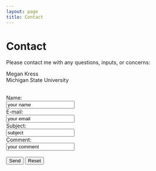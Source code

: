 ```yaml
---
layout: page
title: Contact
---
```


# Contact

Please contact me with any questions, inputs, or concerns:

<p style="text-align:left">
Megan Kress
<br>
Michigan State University
<br><br>
</p>


<form  method="post" action="email.php" enctype="text/plain">
Name:<br>
<input type="text" name="name" value="your name"><br>
E-mail:<br>
<input type="text" name="mail" value="your email"><br>
Subject:<br>
<input type="text" name="subject" value="subject"><br>
Comment:<br>
<input type="textarea" name="comment" value="your comment"><br><br>
<input type="submit" value="Send">
<input type="reset" value="Reset">
<br><br>
</form>
